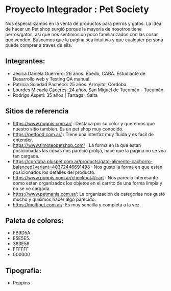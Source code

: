 # Proyecto Integrador : Pet Society
Nos especializamos en la venta de productos para perros y gatos.
La idea de hacer un Pet shop surgió porque la mayoría de nosotros tiene perros/gatos, así que nos sentimos un poco familiarizados con las cosas que venden.
Buscamos que la pagina sea intuitiva y que cualquier persona puede comprar a traves de ella.

## Integrantes:
- Jesica Daniela Guerrero: 26 años. Boedo, CABA. Estudiante de Desarrollo web y Testing QA manual.
- Patricia Soledad Pacheco: 25 años. Arroyito, Córdoba.
- Lourdes Micaela Cáceres:  24 años. San Miguel de Tucumán - Tucumán.
- Rodrigo Aspeti: 35 años | Tartagal, Salta

## Sitios de referencia
- https://www.puppis.com.ar/ : Destaca por su color y queremos que nuestro sitio tambien. Es un pet shop muy conocido.
- https://petfood.com.ar/ : Tiene una interfaz muy fluida y es facil de entender.
- https://www.timoteopetshop.com/ : La forma en la que estan posicionadas las cosas nos pareció prolija, hace que la página no se vea tan cargada.
- https://cordoba.pluspet.com.ar/products/gato-alimento-cachorro-balanced?variant=40372446691498 : Nos gusto la forma en que estan posicionados los detalles del producto.
- https://www.puppis.com.ar/checkout#/cart : Nos parecio interesante como estan organizados los objetos en el carrito de una forma limpia y no se ve cargada.
- https://www.petmania.com.ar/: La organización de categorías nos gustó mucho y quisimos hacer algo parecido.
- https://multipet.com.ar/: Es muy sencilla y completa a la vez. 

## Paleta de colores:

- FB9D5A.
- E5E5E5.
- 383E56
- FFFFFF
- 000000

## Tipografía:
- Poppins
